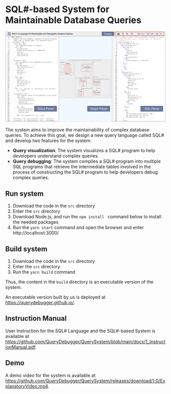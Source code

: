 # SQL#-based System for Maintainable Database Queries

![System Interface of the SQL#-based system](https://github.com/QueryDebugger/QuerySystem/raw/main/docs/interface.jpg)


The system aims to improve the maintainability of complex database queries. To achieve this goal, we design a new query language called SQL# and develop two features for the system:
- **Query visualization**: The system visualizes a SQL# program to help developers understand complex queries. 
- **Query debugging**: The system compiles a SQL# program into multiple SQL programs that retrieve the intermediate tables involved in the process of constructing the SQL# program to help developers debug complex queries.

## Run system
1. Download the code in the `src` directory
2. Enter the `src` directory
3. Download Node.js, and run the `npm install ` command below to install the needed packages
4. Run the `yarn start` command and open the browser and enter http://localhost:3000/

## Build system
1. Download the code in the `src` directory
2. Enter the `src` directory
3. Run the `yarn build` command

Thus, the content in the `build` directory is an executable version of the system.

An executable version built by us is deployed at https://querydebugger.github.io/.

## Instruction Manual
User Instruction for the SQL# Language and the SQL#-based System is available at https://github.com/QueryDebugger/QuerySystem/blob/main/docs/1_InstructionManual.pdf.

## Demo
A demo video for the system is available at https://github.com/QueryDebugger/QuerySystem/releases/download/1.0/ExplanatoryVideo.mp4.